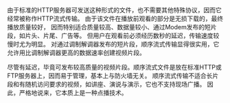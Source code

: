 由于标准的HTTP服务器可发送这种形式的文件，也不需要其他特殊协议，因而它经常被称作HTTP流式传输。
由于该文件在播放前观看的部分是无损下载的，最终播放质量较好，
因而特别适合质量较高、数据量较小、通过Modem发布的短片段，如片头、片尾、广告等。
但用户在观看前必须经历数秒的延迟，传输速度较慢时尤为明显。
对通过调制解调器发布的短片段，顺序流式传输显得很实用，它允许用比调制解调器更高的数据速率创建视频片段。

尽管有延迟，毕竟可发布较高质量的视频片段。顺序流式文件是放在标准HTTP或FTP服务器上，因而易于管理，基本上与防火墙无关。
顺序流式传输不适合长片段和有随机访问要求的视频，如讲座、演说与演示，它也不支持现场广播。
因此，严格地说来，它本质上是一种点播技术。

